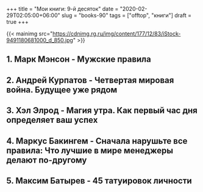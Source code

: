 ﻿+++
title = "Мои книги: 9-й десяток"
date = "2020-02-29T02:05:00+06:00"
slug = "books-90"
tags = ["offtop", "книги"]
draft = true
+++

{{< mainimg src="https://cdnimg.rg.ru/img/content/177/12/83/iStock-9491180681000_d_850.jpg" >}}

<!--more-->

## 1. Марк Мэнсон - Мужские правила

## 2. Андрей Курпатов - Четвертая мировая война. Будущее уже рядом

## 3. Хэл Элрод - Магия утра. Как первый час дня определяет ваш успех

## 4. Маркус Бакингем - Сначала нарушьте все правила: Что лучшие в мире менеджеры делают по-другому

## 5. Максим Батырев - 45 татуировок личности
